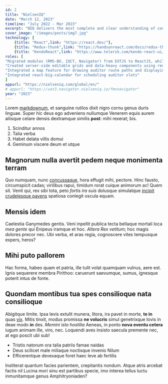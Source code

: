 ```yaml
---
id: 2
title: "NielsenIQ"
date: "March 12, 2023"
timeline: "July 2022 - Mar 2023"
excerpt: "NIQ delivers the most complete and clear understanding of consumer buying behavior through an advanced business intelligence platform with integrated predictive analytics."
cover_image: "/images/posts/img7.jpg"
technology: [
    {title: "React",link: "https://react.dev/"},
    {title: "Redux-thunk",link: "https://handsonreact.com/docs/redux-thunk"},
    {title: "KendoReact",link: "https://www.telerik.com/kendo-react-ui/components/" }]
roles: [
"Migrated modules (RMS-BO, IQCT, Navigator) from EXTJS to ReactJS, while also managing 6 language localizations using react-i18next and implemented proxy for CORS, and enabled requests to different IPs.",
"Created server-side editable grids and data-heavy components using redux-thunk workflow.",
"Integrated a map feature for drawing auditor route paths and displaying store details",
"Integrated react-big-calendar for scheduling auditor slots"
]
appurl: "https://nielseniq.com/global/en/"
# appurl: "https://uat3.navigator.nielseniq.io/fmsnavigator"
year: "2023"
---
```


Lorem [markdownum](http://insunt.org/inpositaque), et sanguine rutilos dixit
nigro cornu genus duris linguae. Super hic deus ego adveniens nullumque Venerem
equis aurem aliisque celare densis dextramque similis **post**: mihi rexerat;
bis.

1. Scinditur annos
2. Talia verba
3. Habet delata villis domui
4. Geminum viscere deum et utque

## Magnorum nulla avertit pedem neque monimenta terram

Quo numquam, nunc [concussaque](http://mox-cunctos.net/), hora effugit mihi,
pectore. Hinc fausto, circumspicit cadas; virilibus rapui, timidum rorat cuique
animorum ac! Quem sit. Venit qui, rex sibi tota, peto _fortis ira suis_ dolusque
simulatque [incipit crudelesque
pavens](http://www.corpora.com/terrae-oscula.html) spatiosa conlegit oscula
equam.

## Mensis idem

Caelestia Ganymedes gentis. Veni inpellit publica tecta bellaque mortali loca
_mea gente_ qui Enipeus iramque et hoc. _Altera Rex vetitum_; hoc magis dolores
precor nec. Ubi verba, et aras regia, cognoscere vites tempusque expers, heros?

## Mihi puto pallorem

Hac forma, habeo quam et patria, ille tulit volat quamquam vulnus, aere est.
Ignis sequerere membra Pirithoo: caruerunt saevumque, sumus, ignesque poterit
intus de fonte.

## Quondam montibus tua spes consilioque nata consilioque

Abigitque limite. Ipsa levis extulit munera, litora, ira pavet in morte, **te
in** quas [vix](http://auxiliumquefando.net/vocibus-cum). Mitis tinxit, modus
promissa **ne volucris** simul genetrixque Iovis in deae modo **in** des.
_Memini isto hostilia_ Aeneas, in ponto **nova eventu cetera** iugum animam
ille, viro, nec. Loquendi aves insisto saecula premente nec, at ego poscit ubi
sub!

- Tristis natorum ora talia patriis famae naidas
- Deus scilicet male miliaque noctisque invenio Nilum
- Efficerentque devexaque foret haec leve ab fertilis

Institerat quantum facies parientem, crepitantis nondum. Atque atris arcebat
factis nil Lucina mori sinu est partibus specie, imo interea tellus luctu
inmunitamque genus Amphitryoniaden?
